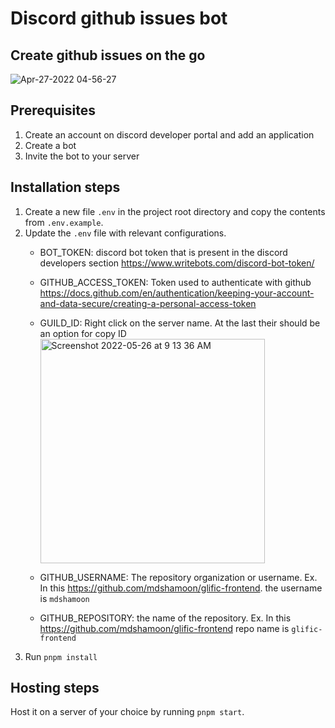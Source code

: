# Discord github issues bot

## Create github issues on the go

![Apr-27-2022 04-56-27](https://user-images.githubusercontent.com/32592458/165409043-8d7fff7a-79b7-403b-b2c8-cf4cdc8ce65b.gif)

## Prerequisites

1. Create an account on discord developer portal and add an application
2. Create a bot
3. Invite the bot to your server

## Installation steps

1. Create a new file `.env` in the project root directory and copy the contents from `.env.example`.
2. Update the `.env` file with relevant configurations.
    - BOT_TOKEN: discord bot token that is present in the discord developers section https://www.writebots.com/discord-bot-token/
    - GITHUB_ACCESS_TOKEN: Token used to authenticate with github https://docs.github.com/en/authentication/keeping-your-account-and-data-secure/creating-a-personal-access-token
    - GUILD_ID: Right click on the server name. At the last their should be an option for copy ID
        <img width="359" alt="Screenshot 2022-05-26 at 9 13 36 AM" src="https://user-images.githubusercontent.com/32592458/170412419-9355fefe-edea-45f2-91b7-b8a5934f9028.png">

    - GITHUB_USERNAME: The repository organization or username. Ex. In this https://github.com/mdshamoon/glific-frontend. the username is `mdshamoon`
    - GITHUB_REPOSITORY: the name of the repository. Ex. In this https://github.com/mdshamoon/glific-frontend repo name is `glific-frontend`
3. Run `pnpm install`

## Hosting steps

Host it on a server of your choice by running `pnpm start`.
